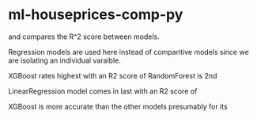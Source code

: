 # ml-houseprices-comp-py

and compares the R^2 score between models.

Regression models are used here instead of comparitive models since we are isolating an individual varaible.

XGBoost rates highest with an R2 score of 
RandomForest is 2nd

LinearRegression model comes in last with an R2 score of 

XGBoost is more accurate than the other models presumably for its

